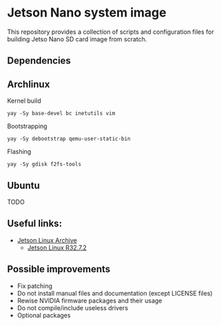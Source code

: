 # Jetson Nano system image
This repository provides a collection of scripts and configuration files for building Jetso Nano SD card image from scratch.

## Dependencies

## Archlinux
Kernel build
```
yay -Sy base-devel bc inetutils vim
```

Bootstrapping
```
yay -Sy debootstrap qemu-user-static-bin
```

Flashing
```
yay -Sy gdisk f2fs-tools
```
## Ubuntu
TODO

## Useful links:
- [Jetson Linux Archive](https://developer.nvidia.com/embedded/jetson-linux-archive)
  - [Jetson Linux R32.7.2](https://developer.nvidia.com/embedded/linux-tegra-r3272)

## Possible improvements
- Fix patching
- Do not install manual files and documentation (except LICENSE files)
- Rewise NVIDIA firmware packages and their usage
- Do not compile/include useless drivers
- Optional packages
